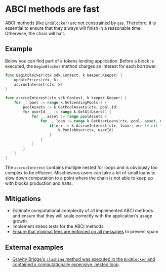 # ABCI methods are fast

ABCI methods (like `EndBlocker`) [are not constrained by `gas`](https://docs.cosmos.network/v0.45/basics/app-anatomy.html#beginblocker-and-endblocker). Therefore, it is essential to ensure that they always will finish in a reasonable time. Otherwise, the chain will halt.

## Example 

Below you can find part of a tokens lending application. Before a block is executed, the `BeginBlocker` method charges an interest for each borrower.

```go
func BeginBlocker(ctx sdk.Context, k keeper.Keeper) {
    updatePrices(ctx, k)
    accrueInterest(ctx, k)
}

func accrueInterest(ctx sdk.Context, k keeper.Keeper) {
    for _, pool := range k.GetLendingPools() {
        poolAssets := k.GetPoolAssets(ctx, pool.Id)
        for userId, _ := range k.GetAllUsers() {
            for _, asset := range poolAssets {
                for _, loan := range k.GetUserLoans(ctx, pool, asset, userId) {
                    if err := k.AccrueInterest(ctx, loan); err != nil {
                        k.PunishUser(ctx, userId)
                    }
                }
            }
        }
    }
}
```

The `accrueInterest` contains multiple nested for loops and is obviously too complex to be efficient. Mischievous
users can take a lot of small loans to slow down computation to a point where the chain is not able to keep up with blocks production and halts.

## Mitigations

- Estimate computational complexity of all implemented ABCI methods and ensure that they will scale correctly with the application's usage growth
- Implement stress tests for the ABCI methods
- [Ensure that minimal fees are enforced on all messages](https://docs.cosmos.network/master/basics/gas-fees.html#introduction-to-gas-and-fees) to prevent spam

## External examples
- [Gravity Bridge's `slashing` method was executed in the `EndBlocker` and contained a computationally expensive, nested loop](https://github.com/althea-net/cosmos-gravity-bridge/issues/347).